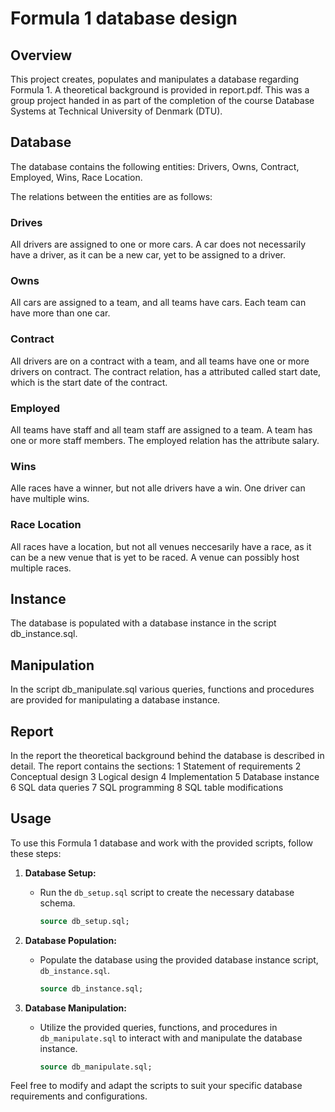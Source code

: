 # Formula 1 database design

## Overview
This project creates, populates and manipulates a database regarding Formula 1. A theoretical background is provided in report.pdf.
This was a group project handed in as part of the completion of the course Database Systems at Technical University of Denmark (DTU).

## Database
The database contains the following entities: Drivers, Owns, Contract, Employed, Wins, Race Location.

The relations between the entities are as follows:
### Drives
All drivers are assigned to one or more cars. A car does not necessarily have a driver, as it can be a new car, yet to be assigned to a driver.

### Owns
All cars are assigned to a team, and all teams have cars. Each team can have more than one car.

### Contract
All drivers are on a contract with a team, and all teams have one or more drivers on contract. The contract relation, has a attributed called start date, which is the start date of the contract.

### Employed
All teams have staff and all team staff are assigned to a team. A team has one or more staff members. The employed relation has the attribute salary.

### Wins
Alle races have a winner, but not alle drivers have a win. One driver can have multiple wins.

### Race Location
All races have a location, but not all venues neccesarily have a race, as it can be a new venue that is yet to be raced. A venue can possibly host multiple races.

## Instance
The database is populated with a database instance in the script db_instance.sql.

## Manipulation
In the script db_manipulate.sql various queries, functions and procedures are provided for manipulating a database instance.

## Report
In the report the theoretical background behind the database is described in detail. 
The report contains the sections:
1 Statement of requirements
2 Conceptual design
3 Logical design
4 Implementation
5 Database instance
6 SQL data queries
7 SQL programming
8 SQL table modifications

## Usage

To use this Formula 1 database and work with the provided scripts, follow these steps:

1. **Database Setup:**
   - Run the `db_setup.sql` script to create the necessary database schema.
     ```sql
     source db_setup.sql;
     ```

2. **Database Population:**
   - Populate the database using the provided database instance script, `db_instance.sql`.
     ```sql
     source db_instance.sql;
     ```

3. **Database Manipulation:**
   - Utilize the provided queries, functions, and procedures in `db_manipulate.sql` to interact with and manipulate the database instance.
     ```sql
     source db_manipulate.sql;
     ```

Feel free to modify and adapt the scripts to suit your specific database requirements and configurations.



